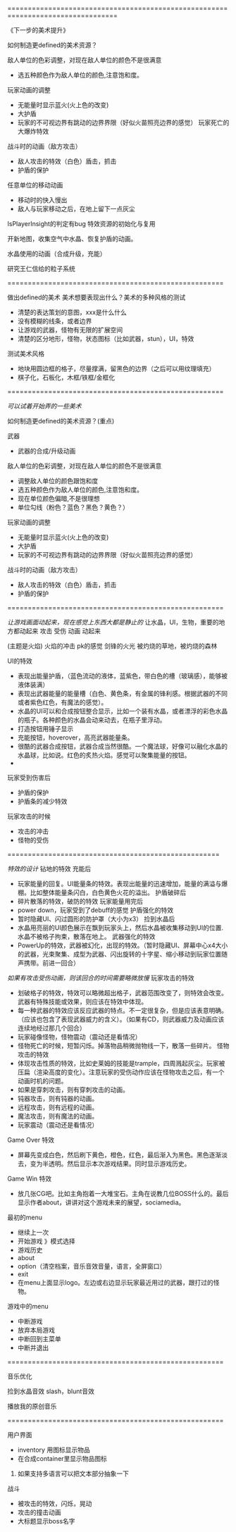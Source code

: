 


=================================================================================

《下一步的美术提升》

如何制造更defined的美术资源？

敌人单位的色彩调整，对现在敌人单位的颜色不是很满意
* 选五种颜色作为敌人单位的颜色,注意饱和度。

玩家动画的调整
  * 无能量时显示蓝火(火上色的改变)
  * 大护盾
  * 玩家的不可视边界有跳动的边界界限（好似火苗照亮边界的感觉）
    玩家死亡的大爆炸特效

战斗时的动画（敌方攻击）
  * 敌人攻击的特效（白色）盾击，抓击
  * 护盾的保护

任意单位的移动动画
  * 移动时的快入慢出
  * 敌人与玩家移动之后，在地上留下一点灰尘

IsPlayerInsight的判定有bug
特效资源的初始化与复用

开新地图，收集空气中水晶、恢复护盾的动画。

水晶使用的动画（合成升级，充能）

研究王仁信给的粒子系统

=====================================================

做出defined的美术
美术想要表现出什么？美术的多种风格的测试
- 清楚的表达策划的意图，xxx是什么什么
- 没有模糊的线条，或者边界
- 让游戏的武器，怪物有无限的扩展空间
- 清楚的区分地形，怪物，状态图标（比如武器，stun），UI，特效

测试美术风格
- 地块用圆边框的格子，尽量撑满，留黑色的边界（之后可以用纹理填充）
- 棋子化，石板化，木框/铁框/金框化

=====================================================

*可以试着开始弄的一些美术*

如何制造更defined的美术资源？(重点)

武器
  * 武器的合成/升级动画

敌人单位的色彩调整，对现在敌人单位的颜色不是很满意
  * 调整敌人单位的颜色跟饱和度
  * 选五种颜色作为敌人单位的颜色,注意饱和度。
  * 现在单位颜色偏暗,不是很理想
  * 单位勾线（粉色？蓝色？黑色？黄色？）

玩家动画的调整
  * 无能量时显示蓝火(火上色的改变)
  * 大护盾
  * 玩家的不可视边界有跳动的边界界限（好似火苗照亮边界的感觉）

战斗时的动画（敌方攻击）
  * 敌人攻击的特效（白色）盾击，抓击
  * 护盾的保护

=====================================================

*让游戏画面动起来，现在感觉上东西大都是静止的*
让水晶，UI，生物，重要的地方都动起来
攻击 受伤 动画 动起来

(主题是火焰)
火焰的冲击 pk的感觉 剑锋的火光 被灼烧的草地，被灼烧的森林

UI的特效
  * 表现出能量护盾，（蓝色流动的液体，蓝紫色，带白色的槽（玻璃感），能够被液体装满）
  * 表现出武器能量的能量槽（白色、黄色条，有金属的锋利感。根据武器的不同或者紫色红色，有魔法的感觉）。
  * 水晶的UI可以和合成按钮整合显示，比如一个装有水晶，或者漂浮的彩色水晶的瓶子。各种颜色的水晶会动来动去，在瓶子里浮动。
  * 打造按钮用锤子显示
  * 充能按钮，hoverover，高亮武器能量条。
  * 很酷的武器合成按钮，武器合成当然很酷。一个魔法球，好像可以融化水晶的水晶球，比如说。红色的炙热火焰。感觉可以聚集能量的按钮。
  * 
玩家受到伤害后
  * 护盾的保护
  * 护盾条的减少特效
  
玩家攻击的时候
  * 攻击的冲击
  * 怪物的受伤

====================================================

*特效的设计*
钻地的特效
充能后
  * 玩家能量的回复。UI能量条的特效。表现出能量的迅速增加，能量的满溢与爆棚。比如整体能量条闪白，白色黄色火花的溢出。
护盾破碎后
  * 碎片散落的特效，破防的特效
玩家能量用完后
  * power down，玩家受到了debuff的感觉
护盾强化的特效
  * 暂时隐藏UI、闪过圆形的防护罩（大小为x3）
捡到水晶后
  * 水晶用亮丽的UI颜色展示在飘到玩家头上，然后水晶被收集移动到UI的位置. 水晶不被格子拘束，散落在地上。
武器强化的特效
  * PowerUp的特效，武器被幻化，出现的特效。（暂时隐藏UI、屏幕中心x4大小的武器，光束聚集、成型为武器、闪出旋转的十字星、缩小移动到玩家位置随声携带。前进一回合）
  
*如果有攻击受伤动画，则该回合的时间需要略微放慢*
玩家攻击的特效
  * 划破格子的特效，特效可以略微超出格子，武器范围改变了，则特效会改变。武器有特殊技能或效果，则应该在特效中体现。
  * 每一种武器的特效应该反应武器的特点。不一定很复杂，但是应该表意明确。（应该也包含了表现武器威力的含义）。（如果有CD，则武器威力及动画应该连续地经过那几个回合）
  * 玩家碰像怪物，怪物震动（震动还是看情况）
  * 怪物死亡的时候，短暂闪烁。掉落物品稍微抛物线一下，散落一些碎片。
怪物攻击的特效
  * 体现攻击性质的特效，比如史莱姆的技能是trample，四周溅起灰尘。玩家被压扁（渲染高度的变化）。注意玩家的受伤动作应该在怪物攻击之后，有一个动画时机的问题。 
  * 如果是穿刺攻击，则有穿刺攻击的动画。
  * 钝器攻击，则有钝器的动画。
  * 远程攻击，则有远程的动画。
  * 魔法攻击，则有魔法的动画。
  * 玩家震动（震动还是看情况）

Game Over 特效
  * 屏幕先变成白色，然后刷下黄色，橙色，红色，最后渐入为黑色。黑色逐渐淡去，变为半透明。然后显示本次游戏结果。同时显示游戏历史。

Game Win 特效
  * 放几张CG吧。比如主角抱着一大堆宝石。主角在说教几位BOSS什么的。最后显示作者about，讲讲对这个游戏未来的展望，sociamedia。

最初的menu
  * 继续上一次
  * 开始游戏 》模式选择
  * 游戏历史
  * about
  * option（清空档案，音乐音效音量，语言，全屏窗口）
  * exit
  * 在menu上面显示logo。左边或右边显示玩家最近用过的武器，跟打过的怪物。

游戏中的menu
  * 中断游戏
  * 放弃本局游戏
  * 中断回到主菜单
  * 中断并退出

=====================================================

音乐优化

捡到水晶音效
slash，blunt音效

播放我的原创音乐

=====================================================

用户界面
* inventory 用图标显示物品
* 在合成container里显示物品图标
1. 如果支持多语言可以把文本部分抽象一下

战斗
* 被攻击的特效，闪烁，晃动
* 攻击的撞击动画
* 大标题显示boss名字
